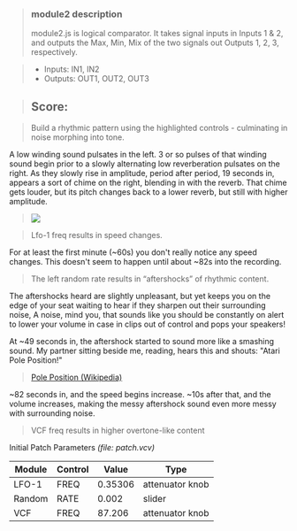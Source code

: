 >### module2 description
>module2.js is logical comparator. It takes signal inputs in Inputs 1 & 2, and outputs the Max, Min, Mix of the two signals out Outputs 1, 2, 3, respectively.

>- Inputs: IN1, IN2
>- Outputs: OUT1, OUT2, OUT3

>## Score:

>Build a rhythmic pattern using the highlighted controls - culminating in noise morphing into tone.

A low winding sound pulsates in the left. 3 or so pulses of that winding sound begin prior to a slowly alternating low reverberation pulsates on the right.  As they slowly rise in amplitude, period after period, 19 seconds in, appears a sort of chime on the right, blending in with the reverb.  That chime gets louder, but its pitch changes back to a lower reverb, but still with higher amplitude.

><img src="https://i.imgur.com/PRBBGu9.png">

>Lfo-1 freq results in speed changes.<br/>

For at least the first minute (~60s) you don't really notice any speed changes.  This doesn't seem to happen until about ~82s into the recording.

>The left random rate results in “aftershocks” of rhythmic content.<br/>

The aftershocks heard are slightly unpleasant, but yet keeps you on the edge of your seat waiting to hear if they sharpen out their surrounding noise,  A noise, mind you, that sounds like you should be constantly on alert to lower your volume in case in clips out of control and pops your speakers!

At ~49 seconds in, the aftershock started to sound more like a smashing sound. My partner sitting beside me, reading, hears this and shouts: "Atari Pole Position!"

>[Pole Position (Wikipedia)](https://en.wikipedia.org/wiki/Pole_Position)

~82 seconds in, and the speed begins increase.  ~10s after that, and the volume increases, making the messy aftershock sound even more messy with surrounding noise.

>VCF freq results in higher overtone-like content


Initial Patch Parameters *(file: patch.vcv)*<br />

Module | Control | Value | Type |
------ | ------- | ----- | ---- |
LFO-1  |  FREQ   | 0.35306| attenuator knob |
Random |  RATE   | 0.002 | slider |
VCF    |  FREQ   | 87.206| attenuator knob |
